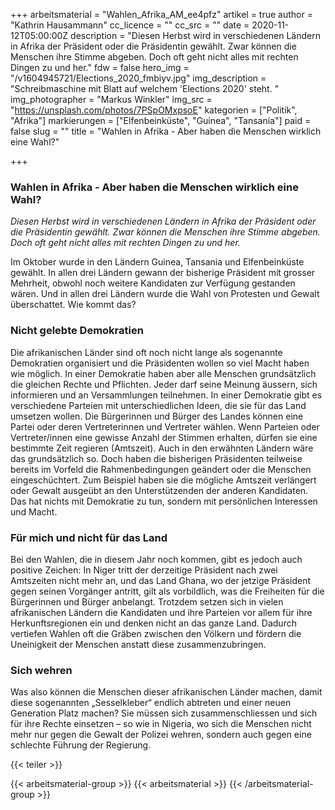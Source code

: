 +++
arbeitsmaterial = "Wahlen_Afrika_AM_ee4pfz"
artikel = true
author = "Kathrin Hausammann"
cc_licence = ""
cc_src = ""
date = 2020-11-12T05:00:00Z
description = "Diesen Herbst wird in verschiedenen Ländern in Afrika der Präsident oder die Präsidentin gewählt. Zwar können die Menschen ihre Stimme abgeben. Doch oft geht nicht alles mit rechten Dingen zu und her."
fdw = false
hero_img = "/v1604945721/Elections_2020_fmbiyv.jpg"
img_description = "Schreibmaschine mit Blatt auf welchem 'Elections 2020' steht. "
img_photographer = "Markus Winkler"
img_src = "https://unsplash.com/photos/7PSpOMxpsoE"
kategorien = ["Politik", "Afrika"]
markierungen = ["Elfenbeinküste", "Guinea", "Tansania"]
paid = false
slug = ""
title = "Wahlen in Afrika - Aber haben die Menschen wirklich eine Wahl?"

+++
### Wahlen in Afrika - Aber haben die Menschen wirklich eine Wahl?

_Diesen Herbst wird in verschiedenen Ländern in Afrika der Präsident oder die Präsidentin gewählt. Zwar können die Menschen ihre Stimme abgeben. Doch oft geht nicht alles mit rechten Dingen zu und her._

Im Oktober wurde in den Ländern Guinea, Tansania und Elfenbeinküste gewählt. In allen drei Ländern gewann der bisherige Präsident mit grosser Mehrheit, obwohl noch weitere Kandidaten zur Verfügung gestanden wären. Und in allen drei Ländern wurde die Wahl von Protesten und Gewalt überschattet. Wie kommt das?

### Nicht gelebte Demokratien

Die afrikanischen Länder sind oft noch nicht lange als sogenannte Demokratien organisiert und die Präsidenten wollen so viel Macht haben wie möglich. In einer Demokratie haben aber alle Menschen grundsätzlich die gleichen Rechte und Pflichten. Jeder darf seine Meinung äussern, sich informieren und an Versammlungen teilnehmen. In einer Demokratie gibt es verschiedene Parteien mit unterschiedlichen Ideen, die sie für das Land umsetzen wollen. Die Bürgerinnen und Bürger des Landes können eine Partei oder deren Vertreterinnen und Vertreter wählen. Wenn Parteien oder Vertreter/innen eine gewisse Anzahl der Stimmen erhalten, dürfen sie eine bestimmte Zeit regieren (Amtszeit). Auch in den erwähnten Ländern wäre das grundsätzlich so. Doch haben die bisherigen Präsidenten teilweise bereits im Vorfeld die Rahmenbedingungen geändert oder die Menschen eingeschüchtert. Zum Beispiel haben sie die mögliche Amtszeit verlängert oder Gewalt ausgeübt an den Unterstützenden der anderen Kandidaten. Das hat nichts mit Demokratie zu tun, sondern mit persönlichen Interessen und Macht.

### Für mich und nicht für das Land

Bei den Wahlen, die in diesem Jahr noch kommen, gibt es jedoch auch positive Zeichen: In Niger tritt der derzeitige Präsident nach zwei Amtszeiten nicht mehr an, und das Land Ghana, wo der jetzige Präsident gegen seinen Vorgänger antritt, gilt als vorbildlich, was die Freiheiten für die Bürgerinnen und Bürger anbelangt. Trotzdem setzen sich in vielen afrikanischen Ländern die Kandidaten und ihre Parteien vor allem für ihre Herkunftsregionen ein und denken nicht an das ganze Land. Dadurch vertiefen Wahlen oft die Gräben zwischen den Völkern und fördern die Uneinigkeit der Menschen anstatt diese zusammenzubringen.

### Sich wehren

Was also können die Menschen dieser afrikanischen Länder machen, damit diese sogenannten „Sesselkleber“ endlich abtreten und einer neuen Generation Platz machen? Sie müssen sich zusammenschliessen und sich für ihre Rechte einsetzen – so wie in Nigeria, wo sich die Menschen nicht mehr nur gegen die Gewalt der Polizei wehren, sondern auch gegen eine schlechte Führung der Regierung.

{{< teiler >}}

{{< arbeitsmaterial-group >}}
{{< arbeitsmaterial >}}
{{< /arbeitsmaterial-group >}}